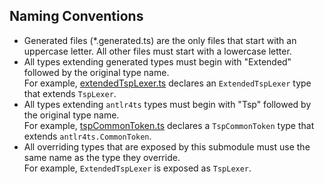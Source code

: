 ## Naming Conventions

* Generated files (\*.generated.ts) are the only files that start with an
uppercase letter. All other files must start with a lowercase letter.
* All types extending generated types must begin with "Extended" followed by
the original type name.<br/>
For example, [extendedTspLexer.ts](./extendedTspLexer.ts) declares an
`ExtendedTspLexer` type that extends `TspLexer`.
* All types extending `antlr4ts` types must begin with "Tsp" followed by the
original type name.<br/>
For example, [tspCommonToken.ts](./tspCommonToken.ts) declares a
`TspCommonToken` type that extends `antlr4ts.CommonToken`.
* All overriding types that are exposed by this submodule must use the same
name as the type they override.<br/>
For example, `ExtendedTspLexer` is exposed as `TspLexer`.
